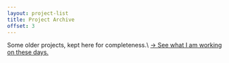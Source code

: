 ```yaml
---
layout: project-list
title: Project Archive
offset: 3
---
```


Some older projects, kept here for completeness.\\
[→ See what I am working on these days.](/projects)
